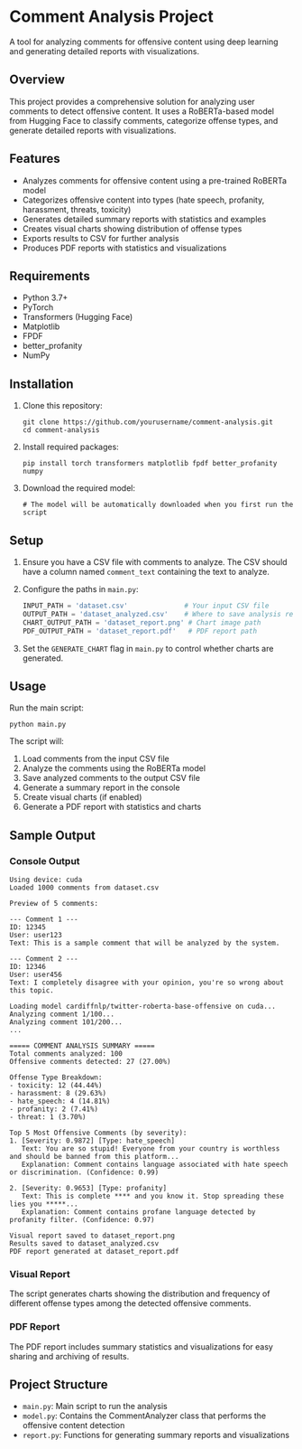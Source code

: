 # Comment Analysis Project

A tool for analyzing comments for offensive content using deep learning and generating detailed reports with visualizations.

## Overview

This project provides a comprehensive solution for analyzing user comments to detect offensive content. It uses a RoBERTa-based model from Hugging Face to classify comments, categorize offense types, and generate detailed reports with visualizations.

## Features

- Analyzes comments for offensive content using a pre-trained RoBERTa model
- Categorizes offensive content into types (hate speech, profanity, harassment, threats, toxicity)
- Generates detailed summary reports with statistics and examples
- Creates visual charts showing distribution of offense types
- Exports results to CSV for further analysis
- Produces PDF reports with statistics and visualizations

## Requirements

- Python 3.7+
- PyTorch
- Transformers (Hugging Face)
- Matplotlib
- FPDF
- better_profanity
- NumPy

## Installation

1. Clone this repository:
   ```
   git clone https://github.com/yourusername/comment-analysis.git
   cd comment-analysis
   ```

2. Install required packages:
   ```
   pip install torch transformers matplotlib fpdf better_profanity numpy
   ```

3. Download the required model:
   ```
   # The model will be automatically downloaded when you first run the script
   ```

## Setup

1. Ensure you have a CSV file with comments to analyze. The CSV should have a column named `comment_text` containing the text to analyze.

2. Configure the paths in `main.py`:
   ```python
   INPUT_PATH = 'dataset.csv'              # Your input CSV file
   OUTPUT_PATH = 'dataset_analyzed.csv'    # Where to save analysis results
   CHART_OUTPUT_PATH = 'dataset_report.png' # Chart image path
   PDF_OUTPUT_PATH = 'dataset_report.pdf'   # PDF report path
   ```

3. Set the `GENERATE_CHART` flag in `main.py` to control whether charts are generated.

## Usage

Run the main script:

```
python main.py
```

The script will:
1. Load comments from the input CSV file
2. Analyze the comments using the RoBERTa model
3. Save analyzed comments to the output CSV file
4. Generate a summary report in the console
5. Create visual charts (if enabled)
6. Generate a PDF report with statistics and charts

## Sample Output

### Console Output

```
Using device: cuda
Loaded 1000 comments from dataset.csv

Preview of 5 comments:

--- Comment 1 ---
ID: 12345
User: user123
Text: This is a sample comment that will be analyzed by the system.

--- Comment 2 ---
ID: 12346
User: user456
Text: I completely disagree with your opinion, you're so wrong about this topic.

Loading model cardiffnlp/twitter-roberta-base-offensive on cuda...
Analyzing comment 1/100...
Analyzing comment 101/200...
...

===== COMMENT ANALYSIS SUMMARY =====
Total comments analyzed: 100
Offensive comments detected: 27 (27.00%)

Offense Type Breakdown:
- toxicity: 12 (44.44%)
- harassment: 8 (29.63%)
- hate_speech: 4 (14.81%)
- profanity: 2 (7.41%)
- threat: 1 (3.70%)

Top 5 Most Offensive Comments (by severity):
1. [Severity: 0.9872] [Type: hate_speech]
   Text: You are so stupid! Everyone from your country is worthless and should be banned from this platform...
   Explanation: Comment contains language associated with hate speech or discrimination. (Confidence: 0.99)

2. [Severity: 0.9653] [Type: profanity]
   Text: This is complete **** and you know it. Stop spreading these lies you *****...
   Explanation: Comment contains profane language detected by profanity filter. (Confidence: 0.97)

Visual report saved to dataset_report.png
Results saved to dataset_analyzed.csv
PDF report generated at dataset_report.pdf
```

### Visual Report
The script generates charts showing the distribution and frequency of different offense types among the detected offensive comments.

### PDF Report
The PDF report includes summary statistics and visualizations for easy sharing and archiving of results.

## Project Structure

- `main.py`: Main script to run the analysis
- `model.py`: Contains the CommentAnalyzer class that performs the offensive content detection
- `report.py`: Functions for generating summary reports and visualizations